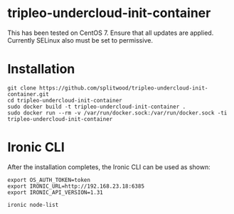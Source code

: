 # tripleo-undercloud-init-container

This has been tested on CentOS 7. Ensure that all updates are applied.
Currently SELinux also must be set to permissive.

Installation
============

    git clone https://github.com/splitwood/tripleo-undercloud-init-container.git
    cd tripleo-undercloud-init-container
    sudo docker build -t tripleo-undercloud-init-container .
    sudo docker run --rm -v /var/run/docker.sock:/var/run/docker.sock -ti tripleo-undercloud-init-container

Ironic CLI
==========

After the installation completes, the Ironic CLI can be used as shown:

    export OS_AUTH_TOKEN=token
    export IRONIC_URL=http://192.168.23.18:6385
    export IRONIC_API_VERSION=1.31

    ironic node-list
